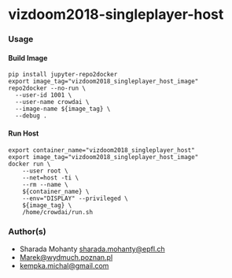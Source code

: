 # vizdoom2018-singleplayer-host

### Usage

#### Build Image
```
pip install jupyter-repo2docker
export image_tag="vizdoom2018_singleplayer_host_image"
repo2docker --no-run \
  --user-id 1001 \
  --user-name crowdai \
  --image-name ${image_tag} \
  --debug .
```

#### Run Host
```
export container_name="vizdoom2018_singleplayer_host"
export image_tag="vizdoom2018_singleplayer_host_image"
docker run \
    --user root \
    --net=host -ti \
    --rm --name \
    ${container_name} \
    --env="DISPLAY" --privileged \
    ${image_tag} \
    /home/crowdai/run.sh
```

### Author(s)
* Sharada Mohanty <sharada.mohanty@epfl.ch>   
* Marek@wydmuch.poznan.pl   
* kempka.michal@gmail.com   

